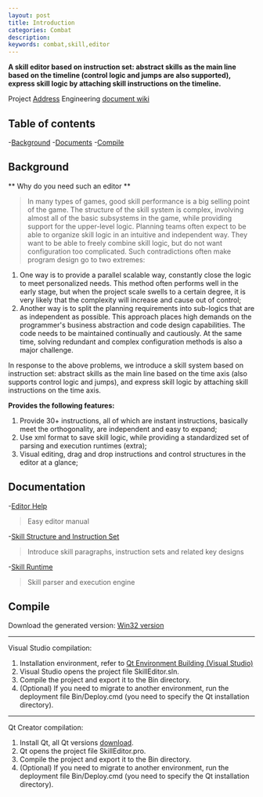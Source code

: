 ```yaml
---
layout: post
title: Introduction
categories: Combat
description: 
keywords: combat,skill,editor
---
```


**A skill editor based on instruction set: abstract skills as the main line based on the timeline (control logic and jumps are also supported), express skill logic by attaching skill instructions on the timeline.**

Project [Address](https://github.com/River-Li-1024/VisualSkillEditor)
Engineering [document wiki](https://github.com/River-Li-1024/VisualSkillEditor/wiki)

## Table of contents

-[Background](#Background)
-[Documents](#Documents)
-[Compile](#Compile)

## Background

** Why do you need such an editor **
> In many types of games, good skill performance is a big selling point of the game. The structure of the skill system is complex, involving almost all of the basic subsystems in the game, while providing support for the upper-level logic. Planning teams often expect to be able to organize skill logic in an intuitive and independent way. They want to be able to freely combine skill logic, but do not want configuration too complicated. Such contradictions often make program design go to two extremes:
1. One way is to provide a parallel scalable way, constantly close the logic to meet personalized needs. This method often performs well in the early stage, but when the project scale swells to a certain degree, it is very likely that the complexity will increase and cause out of control;
2. Another way is to split the planning requirements into sub-logics that are as independent as possible. This approach places high demands on the programmer's business abstraction and code design capabilities. The code needs to be maintained continually and cautiously. At the same time, solving redundant and complex configuration methods is also a major challenge.

In response to the above problems, we introduce a skill system based on instruction set: abstract skills as the main line based on the time axis (also supports control logic and jumps), and express skill logic by attaching skill instructions on the time axis.

**Provides the following features:**

1. Provide 30+ instructions, all of which are instant instructions, basically meet the orthogonality, are independent and easy to expand;
2. Use xml format to save skill logic, while providing a standardized set of parsing and execution runtimes (extra);
3. Visual editing, drag and drop instructions and control structures in the editor at a glance;

## Documentation

-[Editor Help](https://river-li-1024-en.github.io/2020/03/13/visual-skill-editor-page-04-editor)
> Easy editor manual

-[Skill Structure and Instruction Set](https://river-li-1024-en.github.io/)
> Introduce skill paragraphs, instruction sets and related key designs

-[Skill Runtime](https://river-li-1024-en.github.io/2020/03/13/visual-skill-editor-page-02-instructions/)
> Skill parser and execution engine


## Compile

Download the generated version:
[Win32 version](https://github.com/River-Li-1024/VisualSkillEditor/tree/master/Versions)

*****
Visual Studio compilation:
1. Installation environment, refer to [Qt Environment Building (Visual Studio)](https://blog.csdn.net/liang19890820/article/details/49874033)
2. Visual Studio opens the project file SkillEditor.sln.
3. Compile the project and export it to the Bin directory.
4. (Optional) If you need to migrate to another environment, run the deployment file Bin/Deploy.cmd (you need to specify the Qt installation directory).

*****
Qt Creator compilation:
1. Install Qt, all Qt versions [download](http://download.qt.io/archive/qt/).
2. Qt opens the project file SkillEditor.pro.
3. Compile the project and export it to the Bin directory.
4. (Optional) If you need to migrate to another environment, run the deployment file Bin/Deploy.cmd (you need to specify the Qt installation directory).
